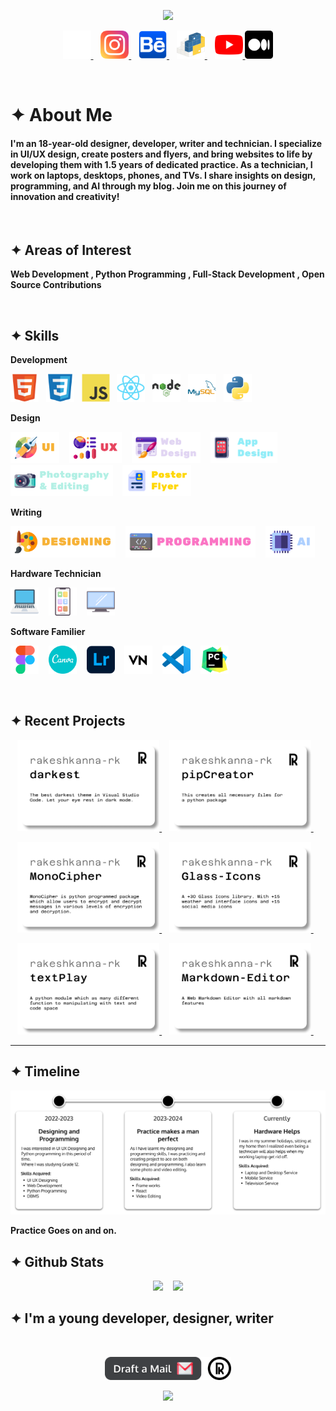 <p align="center">
  <img src="https://capsule-render.vercel.app/api?type=waving&height=275&color=gradient&text=Rakesh%20Kanna&section=header&reversal=true&textBg=false&fontColor=ffffff&fontSize=80"/>
</p>

<p align="center">
  <a href="https://github.com/rakeshkanna-rk" alt="github">
    <img src="images/github.png" alt="github" width="45px" height="45px">
  </a>&nbsp;&nbsp;
  <a href="https://www.instagram.com/rk01.codes/">
    <img src="images/instagram.png" alt="instagram" width="45px" height="45px">
  </a>&nbsp;&nbsp;
  <a href="https://www.behance.net/rakesh_kanna">
    <img src="https://raw.githubusercontent.com/devicons/devicon/master/icons/behance/behance-original.svg" alt="behance" width="45px" height="45px">
  </a>&nbsp;&nbsp;
  <a href="https://pypi.org/user/rakeshkanna/">
    <img src="https://raw.githubusercontent.com/devicons/devicon/master/icons/pypi/pypi-original.svg" alt="pypi" width="45px" height="45px">
  </a>&nbsp;&nbsp;
  <a href="https://www.youtube.com/@rakeshkanna-rk">
    <img src="images/youtube.png" alt="youtube" width="45px" height="45px">
  </a>
  <a href="https://medium.com/@rakeshkanna0108">
    <img src="images/medium.png" alt="medium" width="45px" height="45px">
  </a>
</p>


&nbsp;
&nbsp;
&nbsp;

# ✦ About Me

#### I'm an 18-year-old designer, developer, writer and technician. I specialize in UI/UX design, create posters and flyers, and bring websites to life by developing them with 1.5 years of dedicated practice. As a technician, I work on laptops, desktops, phones, and TVs. I share insights on design, programming, and AI through my blog. Join me on this journey of innovation and creativity!

<br>

## ✦ Areas of Interest

**Web Development , Python Programming , Full-Stack Development ,  Open Source Contributions**

<br>

## ✦ Skills

**Development**

<p>
  <img src="https://raw.githubusercontent.com/devicons/devicon/master/icons/html5/html5-original.svg" alt="html" width="45px", height="45px">&nbsp;&nbsp;
  <img src="https://raw.githubusercontent.com/devicons/devicon/master/icons/css3/css3-original.svg" alt="css" width="45px", height="45px">&nbsp;&nbsp;
  <img src="https://raw.githubusercontent.com/devicons/devicon/master/icons/javascript/javascript-original.svg" alt="js" width="45px", height="45px">&nbsp;&nbsp;
  <img src="https://raw.githubusercontent.com/devicons/devicon/master/icons/react/react-original.svg" alt="react" width="45px", height="45px">&nbsp;&nbsp;
  <img src="https://raw.githubusercontent.com/devicons/devicon/master/icons/nodejs/nodejs-original-wordmark.svg" alt="nodejs" width="45px", height="45px">&nbsp;&nbsp;
  <img src="https://raw.githubusercontent.com/devicons/devicon/master/icons/mysql/mysql-original-wordmark.svg" alt="mysql" width="45px", height="45px">&nbsp;&nbsp;
  <img src="https://raw.githubusercontent.com/devicons/devicon/master/icons/python/python-original.svg" alt="python" width="45px", height="45px">
</p>

**Design**
<p>
  <img src="images/UI.png" alt="UI" height="50px">  &nbsp;&nbsp;
  <img src="images/UX.png" alt="UX" height="50px">  &nbsp;&nbsp;
  <img src="images/WebDesign.png" alt="Web Design" height="50px">  &nbsp;&nbsp;
  <img src="images/AppDesign.png" alt="App Design" height="50px">  &nbsp;&nbsp;
  <img src="images/PhotographyNEditing.png" alt="Photography Editing" height="50px"> &nbsp;&nbsp; 
  <img src="images/PosterNFlyer.png" alt="Poster and Flyer" height="50px">  &nbsp;&nbsp;
</p>

**Writing**
<p>
  <img src="images/Designing.png" alt="Designing" height="50px">  &nbsp;&nbsp;
  <img src="images/Programming.png" alt="Programming" height="50px">  &nbsp;&nbsp;
  <img src="images/ai.png" alt="vscode" height="50px">  &nbsp;&nbsp;
</p>

**Hardware Technician**
<p>
  <img src="images/laptop.png" alt="laptop" width="45px", height="45px"> &nbsp;&nbsp;
  <img src="images/mobile.png" alt="phone" width="45px", height="45px"> &nbsp;&nbsp;
  <img src="images/tv.png" alt="tv" width="45px", height="45px">
</p>

**Software Familier**
<p>
  <img src="https://raw.githubusercontent.com/devicons/devicon/master/icons/figma/figma-original.svg" alt="figma" width="45px", height="45px">  &nbsp;&nbsp;
  <img src="https://raw.githubusercontent.com/devicons/devicon/master/icons/canva/canva-original.svg" alt="canva" width="45px", height="45px">  &nbsp;&nbsp;
  <img src="images/lightroom.png" alt="photoshop-lightrooms" width="45px", height="45px"> &nbsp;&nbsp;
  <img src="images/vneditor.png" alt="photoshop-vneditor" width="45px", height="45px"> &nbsp;&nbsp;
  <img src="https://raw.githubusercontent.com/devicons/devicon/master/icons/vscode/vscode-original.svg" alt="vscode" width="45px", height="45px">  &nbsp;&nbsp;
  <img src="https://raw.githubusercontent.com/devicons/devicon/master/icons/pycharm/pycharm-original.svg" alt="vscode" width="45px", height="45px">  
</p>

&nbsp;
&nbsp;
&nbsp;

## ✦ Recent Projects

<p align="center">
<a href="https://github.com/rakeshkanna-rk/darkest">
  <img src="images/darkest.png" alt="Portfolio" style="width:45%; min-width:200px; max-width:100%; height:auto;">
</a>
    &nbsp;&nbsp;
<a href="https://github.com/rakeshkanna-rk/pipCreator">
  <img src="images/pipcreator.png" alt="Portfolio" style="width:45%; min-width:200px; max-width:100%; height:auto;">
</a>
    &nbsp;&nbsp;
</p>

<p align="center">
<a href="https://github.com/rakeshkanna-rk/MonoCipher">
  <img src="images/monocipher.png" alt="Portfolio" style="width:45%; min-width:200px; max-width:100%; height:auto;">
</a>
    &nbsp;&nbsp;
<a href="https://github.com/rakeshkanna-rk/Glass-Icons">
  <img src="images/glassicons.png" alt="Portfolio" style="width:45%; min-width:200px; max-width:100%; height:auto;">
</a>
  &nbsp;&nbsp;
</p>

<p align="center">
<a href="https://github.com/rakeshkanna-rk/textPLay">
  <img src="images/textplay.png" alt="Portfolio" style="width:45%; min-width:200px; max-width:100%; height:auto;">
</a>
&nbsp;&nbsp;
<a href="https://github.com/rakeshkanna-rk/Markdown-Editor">
  <img src="images/markdowneditor.png" alt="Portfolio" style="width:45%; min-width:200px; max-width:100%; height:auto;">
</a>
&nbsp;&nbsp;
</p>

---

## ✦ Timeline

<p align="center">
<img src="images/timeline.svg" alt="Timeline" style="width:100%; min-width:100%; max-width:100%; height:auto;">
</p>

**Practice Goes on and on.**

## ✦ Github Stats

<p align="center">
<img src="https://github-readme-stats.vercel.app/api/top-langs/?username=rakeshkanna-rk&layout=donut&theme=transparent">
&nbsp;&nbsp;
<img src="https://github-readme-streak-stats-salesp07.vercel.app?user=rakeshkanna-rk&border_radius=20&background=EBEBEB00&ring=EB5454&fire=EB5454&currStreakNum=EBEBEB&border=EBEBEB&stroke=EBEBEB&sideNums=EBEBEB&currStreakLabel=EBEBEB&sideLabels=EBEBEB&dates=EBEBEB">
</p>

## ✦ I'm a young developer, designer, writer

&nbsp;
&nbsp;
&nbsp;
&nbsp;
&nbsp;
&nbsp;

<p align="center">
  <a href="mailto:rakeshkanna0108@gmail.com">
    <img src="images/cta-mail-with-logo.svg" style="width:40%;min-width:100px; max-width:75%; height:auto;" alt="mail"/>
  </a>
</p>


<p align="center">
  <img src="https://capsule-render.vercel.app/api?type=waving&color=gradient&height=100&section=footer"/>
</p>

<!---
rakeshkanna-rk/rakeshkanna-rk is a ✨ special ✨ repository because its `README.md` (this file) appears on your GitHub profile.
You can click the Preview link to take a look at your changes.
--->
